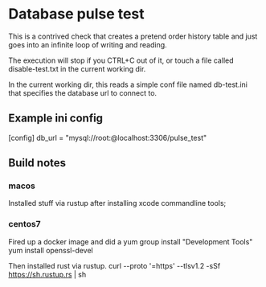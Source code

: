# Database pulse test

This is a contrived check that creates a pretend order history table 
and just goes into an infinite loop of writing and reading.

The execution will stop if you CTRL+C out of it, or touch a file called
disable-test.txt in the current working dir.

In the current working dir, this reads a simple conf file named db-test.ini that specifies the database url to connect to.

## Example ini config
[config]
db_url = "mysql://root:@localhost:3306/pulse_test"


## Build notes

### macos
Installed stuff via rustup after installing xcode commandline tools;

### centos7

Fired up a docker image and did a 
yum group install "Development Tools"
yum install openssl-devel

Then installed rust via rustup.
curl --proto '=https' --tlsv1.2 -sSf https://sh.rustup.rs | sh